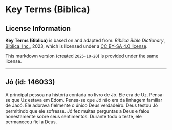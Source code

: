 # Key Terms (Biblica)

## License Information

**Key Terms (Biblica)** is based on and adapted from: _Biblica Bible Dictionary_, [Biblica, Inc.](https://www.biblica.com/), 2023, which is licensed under a [CC BY-SA 4.0 license](https://creativecommons.org/licenses/by-sa/4.0/legalcode.en).

This markdown version (created `2025-10-20`) is provided under the same license.



--------------------------------

## Jó (id: 146033)

A principal pessoa na história contada no livro de Jó. Ele era de Uz. Pensa\-se que Uz estava em Edom. Pensa\-se que Jó não era da linhagem familiar de Jacó. Ele adorava fielmente o único Deus verdadeiro. Deus testou Jó permitindo que ele sofresse. Jó fez muitas perguntas a Deus e falou honestamente sobre seus sentimentos. Durante todo o teste, ele permaneceu fiel a Deus.



